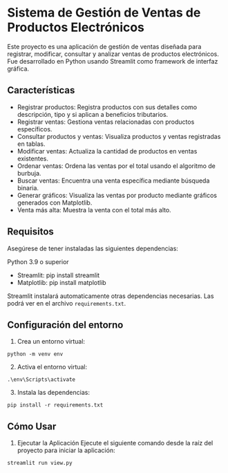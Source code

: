 # Sistema de Gestión de Ventas de Productos Electrónicos
Este proyecto es una aplicación de gestión de ventas diseñada para registrar, modificar, consultar y analizar ventas de productos electrónicos. Fue desarrollado en Python usando Streamlit como framework de interfaz gráfica.

## Características
- Registrar productos: Registra productos con sus detalles como descripción, tipo y si aplican a beneficios tributarios.
- Registrar ventas: Gestiona ventas relacionadas con productos específicos.
- Consultar productos y ventas: Visualiza productos y ventas registradas en tablas.
- Modificar ventas: Actualiza la cantidad de productos en ventas existentes.
- Ordenar ventas: Ordena las ventas por el total usando el algoritmo de burbuja.
- Buscar ventas: Encuentra una venta específica mediante búsqueda binaria.
- Generar gráficos: Visualiza las ventas por producto mediante gráficos generados con Matplotlib.
- Venta más alta: Muestra la venta con el total más alto.


## Requisitos
Asegúrese de tener instaladas las siguientes dependencias:

Python 3.9 o superior
- Streamlit: pip install streamlit
- Matplotlib: pip install matplotlib

Streamlit instalará automaticamente otras dependencias necesarias. Las podrá ver en el archivo `requirements.txt`.

## Configuración del entorno
1. Crea un entorno virtual:
```
python -m venv env
```


2. Activa el entorno virtual:
```
.\env\Scripts\activate
```

3. Instala las dependencias:
```
pip install -r requirements.txt
```

## Cómo Usar
1. Ejecutar la Aplicación
Ejecute el siguiente comando desde la raíz del proyecto para iniciar la aplicación:

```
streamlit run view.py
```


